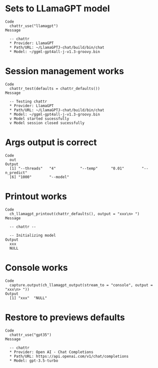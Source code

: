 # Sets to LLamaGPT model

    Code
      chattr_use("llamagpt")
    Message
      
      -- chattr 
      * Provider: LlamaGPT
      * Path/URL: ~/LlamaGPTJ-chat/build/bin/chat
      * Model: ~/ggml-gpt4all-j-v1.3-groovy.bin

# Session management works

    Code
      chattr_test(defaults = chattr_defaults())
    Message
      
      -- Testing chattr 
      * Provider: LlamaGPT
      * Path/URL: ~/LlamaGPTJ-chat/build/bin/chat
      * Model: ~/ggml-gpt4all-j-v1.3-groovy.bin
      v Model started sucessfully
      v Model session closed sucessfully

# Args output is correct

    Code
      out
    Output
      [1] "--threads"   "4"           "--temp"      "0.01"        "--n_predict"
      [6] "1000"        "--model"    

# Printout works

    Code
      ch_llamagpt_printout(chattr_defaults(), output = "xxx\n> ")
    Message
      
      -- chattr --
      
      -- Initializing model 
    Output
      xxx
      NULL

# Console works

    Code
      capture.output(ch_llamagpt_output(stream_to = "console", output = "xxx\n> "))
    Output
      [1] "xxx"  "NULL"

# Restore to previews defaults

    Code
      chattr_use("gpt35")
    Message
      
      -- chattr 
      * Provider: Open AI - Chat Completions
      * Path/URL: https://api.openai.com/v1/chat/completions
      * Model: gpt-3.5-turbo

